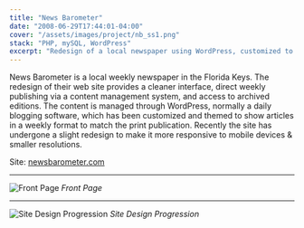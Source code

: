 ```yaml
---
title: "News Barometer"
date: "2008-06-29T17:44:01-04:00"
cover: "/assets/images/project/nb_ss1.png"
stack: "PHP, mySQL, WordPress"
excerpt: "Redesign of a local newspaper using WordPress, customized to show articles to match its weekly format."
---
```


News Barometer is a local weekly newspaper in the Florida Keys. The redesign of their web site provides a cleaner interface, direct weekly publishing via a content management system, and access to archived editions. The content is managed through WordPress, normally a daily blogging software, which has been customized and themed to show articles in a weekly format to match the print publication. Recently the site has undergone a slight redesign to make it more responsive to mobile devices & smaller resolutions.

Site: [newsbarometer.com](http://newsbarometer.com)

---

![Front Page](/assets/images/project/nb_ss1.png)
_Front Page_

---

![Site Design Progression](/assets/images/project/nb_ss2.png)
_Site Design Progression_
